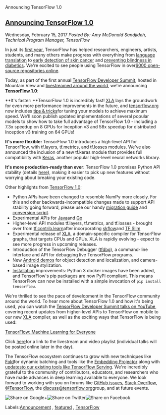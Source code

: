 Announcing TensorFlow 1.0

## [Announcing TensorFlow 1.0](https://developers.googleblog.com/2017/02/announcing-tensorflow-10.html)

Wednesday, February 15, 2017
 *Posted By: Amy McDonald Sandjideh, Technical Program Manager, TensorFlow*

In just its [first year](https://research.googleblog.com/2016/11/celebrating-tensorflows-first-year.html), TensorFlow has helped researchers, engineers, artists, students, and many others make progress with everything from [language translation](https://research.googleblog.com/2016/09/a-neural-network-for-machine.html) to [early detection of skin cancer](http://news.stanford.edu/2017/01/25/artificial-intelligence-used-identify-skin-cancer/) and [preventing blindness in diabetics](https://www.wired.com/2016/11/googles-ai-reads-retinas-prevent-blindness-diabetics/). We're excited to see people using TensorFlow in over[6000 open-source repositories online](https://github.com/search?q=tensorflow).

Today, as part of the first annual [TensorFlow Developer Summit](https://events.withgoogle.com/tensorflow-dev-summit/), hosted in Mountain View and [livestreamed around the world](https://events.withgoogle.com/tensorflow-dev-summit/watch-the-videos/#content), we're announcing **[TensorFlow 1.0](https://github.com/tensorflow/tensorflow/releases/tag/v1.0.0)**:

**It's faster: **TensorFlow 1.0 is incredibly fast! [XLA](https://tensorflow.org/performance/xla) lays the groundwork for even more performance improvements in the future, and [tensorflow.org](https://tensorflow.org/) now includes [tips & tricks](https://tensorflow.org/performance/performance_guide)for tuning your models to achieve maximum speed. We'll soon publish updated implementations of several popular models to show how to take full advantage of TensorFlow 1.0 - including a 7.3x speedup on 8 GPUs for Inception v3 and 58x speedup for distributed Inception v3 training on 64 GPUs!

**It's more flexible:** TensorFlow 1.0 introduces a high-level API for TensorFlow, with tf.layers, tf.metrics, and tf.losses modules. We've also announced the inclusion of a new tf.keras module that provides full compatibility with [Keras](https://keras.io/), another popular high-level neural networks library.

**It's more production-ready than ever:** TensorFlow 1.0 promises Python API stability (details [here](https://tensorflow.org/programmers_guide/version_semantics)), making it easier to pick up new features without worrying about breaking your existing code.

Other highlights from [TensorFlow 1.0](https://github.com/tensorflow/tensorflow/releases/tag/v1.0.0):

- Python APIs have been changed to resemble NumPy more closely. For this and other backwards-incompatible changes made to support API stability going forward, please use our handy [migration guide](https://tensorflow.org/install/migration) and [conversion script](https://github.com/tensorflow/tensorflow/tree/r1.0/tensorflow/tools/compatibility).
- Experimental APIs for [Java](https://github.com/tensorflow/tensorflow/tree/master/tensorflow/java)and [Go](https://github.com/tensorflow/tensorflow/tree/master/tensorflow/go)
- Higher-level API modules tf.layers, tf.metrics, and tf.losses - brought over from [tf.contrib.learn](https://www.tensorflow.org/get_started/tflearn)after incorporating [skflow](https://github.com/tensorflow/skflow)and [TF Slim](https://github.com/tensorflow/models/blob/master/inception/inception/slim/README.md)
- Experimental release of [XLA](http://tensorflow.org/performance/xla), a domain-specific compiler for TensorFlow graphs, that targets CPUs and GPUs. XLA is rapidly evolving - expect to see more progress in upcoming releases.
- Introduction of the TensorFlow Debugger ([tfdbg](https://www.tensorflow.org/programmers_guide/debugger)), a command-line interface and API for debugging live TensorFlow programs.
- New [Android demos](https://github.com/tensorflow/tensorflow/tree/r1.0/tensorflow/examples/android) for object detection and localization, and camera-based image stylization.
- [Installation](https://www.tensorflow.org/install) improvements: Python 3 docker images have been added, and TensorFlow's pip packages are now PyPI compliant. This means TensorFlow can now be installed with a simple invocation of `pip install tensorflow`.

We're thrilled to see the pace of development in the TensorFlow community around the world. To hear more about TensorFlow 1.0 and how it's being used, you can watch the [TensorFlow Developer Summit talks on YouTube](https://www.youtube.com/playlist?list=PLOU2XLYxmsIKGc_NBoIhTn2Qhraji53cv), covering recent updates from higher-level APIs to TensorFlow on mobile to our new [XLA](https://www.tensorflow.org/performance/xla) compiler, as well as the exciting ways that TensorFlow is being used:

[TensorFlow: Machine Learning for Everyone](https://www.youtube.com/watch?list=PLOU2XLYxmsIKGc_NBoIhTn2Qhraji53cv&v=mWl45NkFBOc)

Click [here](https://www.youtube.com/playlist?list=PLOU2XLYxmsIKGc_NBoIhTn2Qhraji53cv)for a link to the livestream and video playlist (individual talks will be posted online later in the day).

The TensorFlow ecosystem continues to grow with new techniques like [Fold](https://research.googleblog.com/2017/02/announcing-tensorflow-fold-deep.html)for dynamic batching and tools like the [Embedding Projector](https://research.googleblog.com/2016/12/open-sourcing-embedding-projector-tool.html) along with [updatesto our existing tools like TensorFlow Serving](https://github.com/tensorflow/serving/releases/tag/0.5.0). We're incredibly grateful to the community of contributors, educators, and researchers who have made advances in deep learning available to everyone. We look forward to working with you on forums like [GitHub issues](https://github.com/tensorflow/tensorflow/issues), [Stack Overflow](http://stackoverflow.com/questions/tagged/tensorflow), [@TensorFlow](https://twitter.com/tensorflow), the [discuss@tensorflow.org](https://groups.google.com/a/tensorflow.org/forum/#!forum/discuss)group, and at future events.

![Share on Google+](../_resources/c620b1a7b369ad2749d0baf881d4ccbb.png)![Share on Twitter](../_resources/4e2633eb72f2026ba8464540a445a45f.png)![Share on Facebook](../_resources/a4a815e062b3a04ad2cb425115438650.png)

Labels:[Announcement](https://developers.googleblog.com/search/label/Announcement) , [featured](https://developers.googleblog.com/search/label/featured) , [TensorFlow](https://developers.googleblog.com/search/label/TensorFlow)
